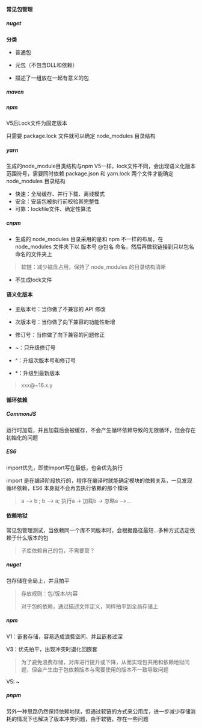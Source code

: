 #### 常见包管理

##### nuget

**分类**

- 普通包

- 元包（不包含DLL和依赖）

- 描述了一组放在一起有意义的包



##### maven



##### npm

V5后Lock文件为固定版本

只需要 package.lock 文件就可以确定 node_modules 目录结构



##### yarn

生成的node_module目类结构与npm V5一样，lock文件不同，会出现语义化版本范围符号，需要同时依赖 package.json 和 yarn.lock 两个文件才能确定 node_modules 目录结构

- 快速：全局缓存、并行下载、离线模式
- 安全：安装包被执行前校验其完整性
- 可靠：lockfile文件、确定性算法



##### cnpm

- 生成的 node_modules 目录采用的是和 npm 不一样的布局，在 node_modules 文件夹下以 版本号 @包名 命名，然后再做软链接到只以包名命名的文件夹上

> 软链：减少磁盘占用，保持了 node_modules 的目录结构清晰

- 不生成lock文件



#### 语义化版本

- 主版本号：当你做了不兼容的 API 修改
- 次版本号：当你做了向下兼容的功能性新增
- 修订号：当你做了向下兼容的问题修正



- ~：只升级修订号
- ^：升级次版本号和修订号
- *：升级到最新版本

> xxx@~16.x.y

#### 循环依赖

##### CommonJS

运行时加载，并且加载后会被缓存，不会产生循环依赖导致的无限循环，但会存在初始化的问题

##### ES6

import优先，即使import写在最低，也会优先执行



 import 是在编译阶段执行的，程序在编译时就能确定模块的依赖关系，一旦发现循环依赖，ES6 本身就不会再去执行依赖的那个模块

> a --> b  ; b --> a;  执行a -> 加载b -> 忽略a -->...



#### 依赖地狱

常见包管理测试，当依赖同一个库不同版本时，会根据路径最短...多种方式选定依赖于什么版本的包

> 子库依赖自己的包，不需要管？



##### nuget

包存储在全局上，并且拍平

> 存放规则：包/版本/内容
>
> 对于包的依赖，通过描述文件定义，同样拍平到全局存储上



##### npm

V1：嵌套存储，容易造成浪费空间、并且嵌套过深

V3：优先拍平，出现冲突时退化回嵌套

> 为了避免浪费存储，对库进行提升或下降，从而实现包共用和依赖地狱问题，但会产生由于包依赖版本与需要使用的版本不一致导致问题

V5: ~



##### pnpm

另外一种思路仍然保持依赖地狱，但通过软链的方式来公用库，进一步减少存储消耗的情况下也解决了版本冲突问题，由于软链，存在一些问题




